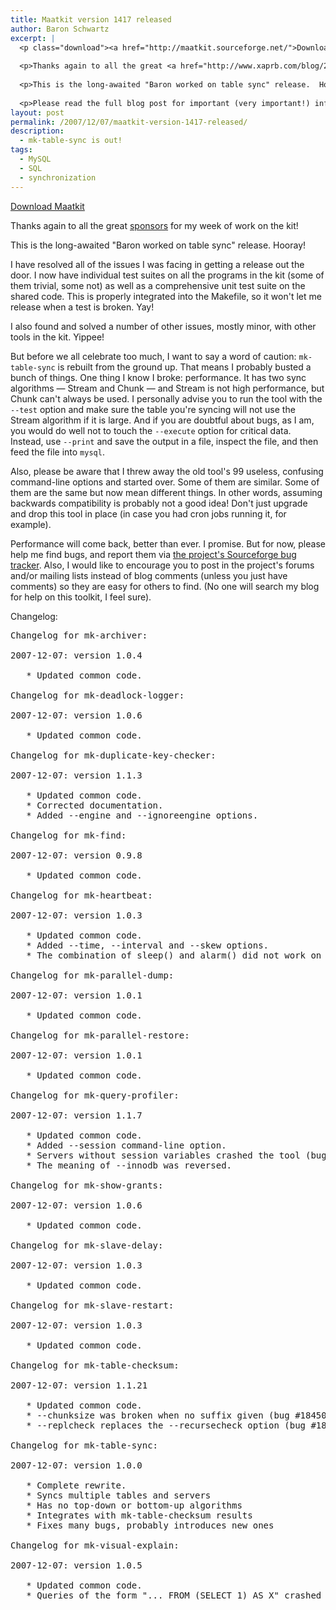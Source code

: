 ```yaml
---
title: Maatkit version 1417 released
author: Baron Schwartz
excerpt: |
  <p class="download"><a href="http://maatkit.sourceforge.net/">Download Maatkit</a></p>
  
  <p>Thanks again to all the great <a href="http://www.xaprb.com/blog/2007/11/26/four-companies-to-sponsor-maatkit-development/">sponsors</a> for my week of work on the kit!</p>
  
  <p>This is the long-awaited "Baron worked on table sync" release.  Hooray!</p>
  
  <p>Please read the full blog post for important (very important!) information.</p>
layout: post
permalink: /2007/12/07/maatkit-version-1417-released/
description:
  - mk-table-sync is out!
tags:
  - MySQL
  - SQL
  - synchronization
---
```

<p class="download">
  <a href="http://code.google.com/p/maatkit/">Download Maatkit</a>
</p>

Thanks again to all the great [sponsors][1] for my week of work on the kit!

This is the long-awaited "Baron worked on table sync" release. Hooray!

I have resolved all of the issues I was facing in getting a release out the door. I now have individual test suites on all the programs in the kit (some of them trivial, some not) as well as a comprehensive unit test suite on the shared code. This is properly integrated into the Makefile, so it won't let me release when a test is broken. Yay!

I also found and solved a number of other issues, mostly minor, with other tools in the kit. Yippee!

But before we all celebrate too much, I want to say a word of caution: `mk-table-sync` is rebuilt from the ground up. That means I probably busted a bunch of things. One thing I know I broke: performance. It has two sync algorithms &#8212; Stream and Chunk &#8212; and Stream is not high performance, but Chunk can't always be used. I personally advise you to run the tool with the `--test` option and make sure the table you're syncing will not use the Stream algorithm if it is large. And if you are doubtful about bugs, as I am, you would do well not to touch the `--execute` option for critical data. Instead, use `--print` and save the output in a file, inspect the file, and then feed the file into `mysql`.

Also, please be aware that I threw away the old tool's 99 useless, confusing command-line options and started over. Some of them are similar. Some of them are the same but now mean different things. In other words, assuming backwards compatibility is probably not a good idea! Don't just upgrade and drop this tool in place (in case you had cron jobs running it, for example).

Performance will come back, better than ever. I promise. But for now, please help me find bugs, and report them via [the project's Sourceforge bug tracker][2]. Also, I would like to encourage you to post in the project's forums and/or mailing lists instead of blog comments (unless you just have comments) so they are easy for others to find. (No one will search my blog for help on this toolkit, I feel sure).

Changelog:

<pre>Changelog for mk-archiver:

2007-12-07: version 1.0.4

   * Updated common code.

Changelog for mk-deadlock-logger:

2007-12-07: version 1.0.6

   * Updated common code.

Changelog for mk-duplicate-key-checker:

2007-12-07: version 1.1.3

   * Updated common code.
   * Corrected documentation.
   * Added --engine and --ignoreengine options.

Changelog for mk-find:

2007-12-07: version 0.9.8

   * Updated common code.

Changelog for mk-heartbeat:

2007-12-07: version 1.0.3

   * Updated common code.
   * Added --time, --interval and --skew options.
   * The combination of sleep() and alarm() did not work on some systems.

Changelog for mk-parallel-dump:

2007-12-07: version 1.0.1

   * Updated common code.

Changelog for mk-parallel-restore:

2007-12-07: version 1.0.1

   * Updated common code.

Changelog for mk-query-profiler:

2007-12-07: version 1.1.7

   * Updated common code.
   * Added --session command-line option.
   * Servers without session variables crashed the tool (bug #1840320).
   * The meaning of --innodb was reversed.

Changelog for mk-show-grants:

2007-12-07: version 1.0.6

   * Updated common code.

Changelog for mk-slave-delay:

2007-12-07: version 1.0.3

   * Updated common code.

Changelog for mk-slave-restart:

2007-12-07: version 1.0.3

   * Updated common code.

Changelog for mk-table-checksum:

2007-12-07: version 1.1.21

   * Updated common code.
   * --chunksize was broken when no suffix given (bug #1845018).
   * --replcheck replaces the --recursecheck option (bug #1841407).

Changelog for mk-table-sync:

2007-12-07: version 1.0.0

   * Complete rewrite.
   * Syncs multiple tables and servers
   * Has no top-down or bottom-up algorithms
   * Integrates with mk-table-checksum results
   * Fixes many bugs, probably introduces new ones

Changelog for mk-visual-explain:

2007-12-07: version 1.0.5

   * Updated common code.
   * Queries of the form "... FROM (SELECT 1) AS X" crashed the tool.</pre>

 [1]: http://www.xaprb.com/blog/2007/11/26/four-companies-to-sponsor-maatkit-development/
 [2]: http://code.google.com/p/maatkit
